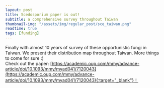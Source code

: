 ```yaml
---
layout: post
title: Scedosporium paper is out!
subtitle: a comprehensive survey throughout Taiwan
thumbnail-img: "/assets/img/regular_post/sce_taiwan.png"
readtime: true
tags: [funding]
---
```

Finally with almost 10 years of survey of these opportunistic fungi in Taiwan. We present their distribution map throughout Taiwan. More things to come for sure :)
<br>
Check out the paper: [https://academic.oup.com/mmy/advance-article/doi/10.1093/mmy/myad041/7120043](https://academic.oup.com/mmy/advance-article/doi/10.1093/mmy/myad041/7120043){:target="_blank"}！

